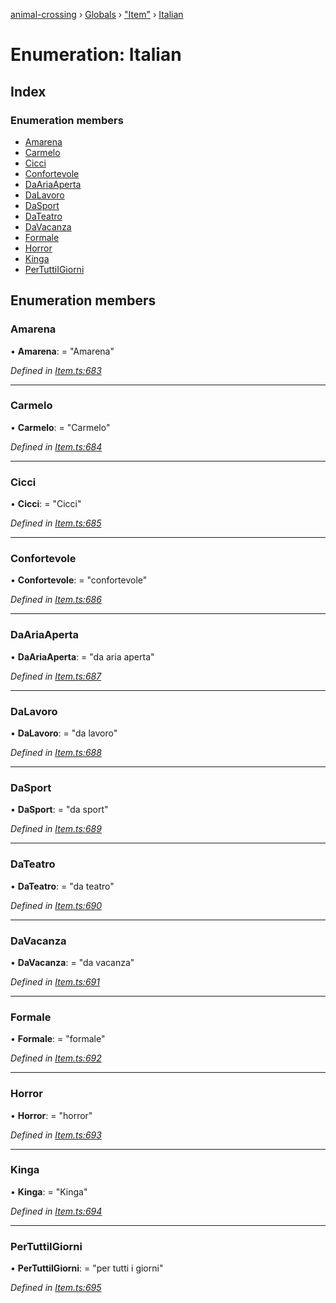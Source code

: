 [animal-crossing](../README.md) › [Globals](../globals.md) › ["Item"](../modules/_item_.md) › [Italian](_item_.italian.md)

# Enumeration: Italian

## Index

### Enumeration members

* [Amarena](_item_.italian.md#amarena)
* [Carmelo](_item_.italian.md#carmelo)
* [Cicci](_item_.italian.md#cicci)
* [Confortevole](_item_.italian.md#confortevole)
* [DaAriaAperta](_item_.italian.md#daariaaperta)
* [DaLavoro](_item_.italian.md#dalavoro)
* [DaSport](_item_.italian.md#dasport)
* [DaTeatro](_item_.italian.md#dateatro)
* [DaVacanza](_item_.italian.md#davacanza)
* [Formale](_item_.italian.md#formale)
* [Horror](_item_.italian.md#horror)
* [Kinga](_item_.italian.md#kinga)
* [PerTuttiIGiorni](_item_.italian.md#pertuttiigiorni)

## Enumeration members

###  Amarena

• **Amarena**: = "Amarena"

*Defined in [Item.ts:683](https://github.com/Norviah/animal-crossing/blob/c9eb585/module/types/Item.ts#L683)*

___

###  Carmelo

• **Carmelo**: = "Carmelo"

*Defined in [Item.ts:684](https://github.com/Norviah/animal-crossing/blob/c9eb585/module/types/Item.ts#L684)*

___

###  Cicci

• **Cicci**: = "Cicci"

*Defined in [Item.ts:685](https://github.com/Norviah/animal-crossing/blob/c9eb585/module/types/Item.ts#L685)*

___

###  Confortevole

• **Confortevole**: = "confortevole"

*Defined in [Item.ts:686](https://github.com/Norviah/animal-crossing/blob/c9eb585/module/types/Item.ts#L686)*

___

###  DaAriaAperta

• **DaAriaAperta**: = "da aria aperta"

*Defined in [Item.ts:687](https://github.com/Norviah/animal-crossing/blob/c9eb585/module/types/Item.ts#L687)*

___

###  DaLavoro

• **DaLavoro**: = "da lavoro"

*Defined in [Item.ts:688](https://github.com/Norviah/animal-crossing/blob/c9eb585/module/types/Item.ts#L688)*

___

###  DaSport

• **DaSport**: = "da sport"

*Defined in [Item.ts:689](https://github.com/Norviah/animal-crossing/blob/c9eb585/module/types/Item.ts#L689)*

___

###  DaTeatro

• **DaTeatro**: = "da teatro"

*Defined in [Item.ts:690](https://github.com/Norviah/animal-crossing/blob/c9eb585/module/types/Item.ts#L690)*

___

###  DaVacanza

• **DaVacanza**: = "da vacanza"

*Defined in [Item.ts:691](https://github.com/Norviah/animal-crossing/blob/c9eb585/module/types/Item.ts#L691)*

___

###  Formale

• **Formale**: = "formale"

*Defined in [Item.ts:692](https://github.com/Norviah/animal-crossing/blob/c9eb585/module/types/Item.ts#L692)*

___

###  Horror

• **Horror**: = "horror"

*Defined in [Item.ts:693](https://github.com/Norviah/animal-crossing/blob/c9eb585/module/types/Item.ts#L693)*

___

###  Kinga

• **Kinga**: = "Kinga"

*Defined in [Item.ts:694](https://github.com/Norviah/animal-crossing/blob/c9eb585/module/types/Item.ts#L694)*

___

###  PerTuttiIGiorni

• **PerTuttiIGiorni**: = "per tutti i giorni"

*Defined in [Item.ts:695](https://github.com/Norviah/animal-crossing/blob/c9eb585/module/types/Item.ts#L695)*
